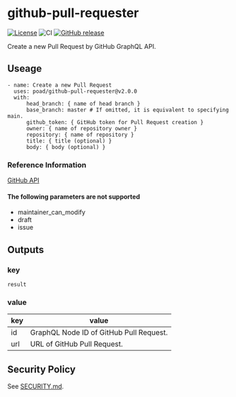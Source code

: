 # github-pull-requester

[![License](https://img.shields.io/badge/license-MIT-green.svg?style=flat)](LICENSE)
![CI](https://github.com/poad/github-pull-requester/workflows/CI/badge.svg)
[![GitHub release](https://img.shields.io/github/release/poad/github-pull-requester.svg)](https://GitHub.com/poad/github-pull-requester/releases/)

Create a new Pull Request by GitHub GraphQL API.

## Useage

```$yaml
- name: Create a new Pull Request
  uses: poad/github-pull-requester@v2.0.0
  with:
      head_branch: { name of head branch }
      base_branch: master # If omitted, it is equivalent to specifying main.
      github_token: { GitHub token for Pull Request creation }
      owner: { name of repository owner }
      repository: { name of repository }
      title: { title (optional) }
      body: { body (optional) }
```

### Reference Information

[GitHub API](https://docs.github.com/en/free-pro-team@latest/rest/reference/pulls#create-a-pull-request)

#### The following parameters are not supported

- maintainer_can_modify
- draft
- issue

## Outputs

### key

`result`

### value

| key | value |
|-----|-------|
| id | GraphQL Node ID of GitHub Pull Request. |
| url | URL of GitHub Pull Request. |

## Security Policy

See [SECURITY.md](./SECURITY.md).
